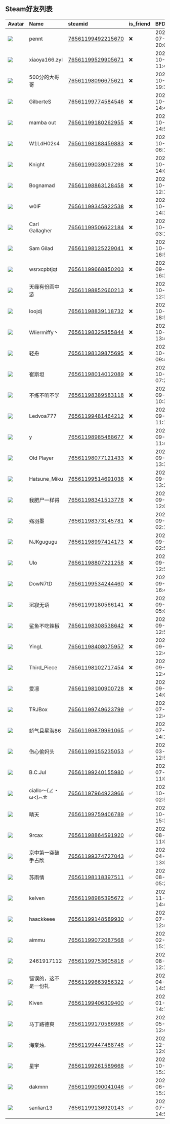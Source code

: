 ## Steam好友列表

| Avatar                                                                            | Name            | steamid                                                                     | is_friend   | BFD                 | removed_time        | Remark   |
|:----------------------------------------------------------------------------------|:----------------|:----------------------------------------------------------------------------|:------------|:--------------------|:--------------------|:---------|
| ![](https://avatars.steamstatic.com/a570f2d18483f31276850da2e13900fa7434257f.jpg) | pennt           | [76561199492215670](https://steamcommunity.com/profiles/76561199492215670/) | ❌           | 2024-07-04 20:00:40 | 2025-05-04 10:04:42 |          |
| ![](https://avatars.steamstatic.com/fef49e7fa7e1997310d705b2a6158ff8dc1cdfeb.jpg) | xiaoya166.zyl   | [76561199529905671](https://steamcommunity.com/profiles/76561199529905671/) | ❌           | 2024-10-01 11:41:45 | 2024-11-23 09:43:10 |          |
| ![](https://avatars.steamstatic.com/6ba49df5318a4d8c7f7ee88d9b7ec298dece27ca.jpg) | 500分的大哥哥        | [76561198096675621](https://steamcommunity.com/profiles/76561198096675621/) | ❌           | 2024-10-26 19:37:07 | 2024-11-03 09:48:13 |          |
| ![](https://avatars.steamstatic.com/fa247faf5f794fce7216d9cf1b8f41cf299402d9.jpg) | GilberteS       | [76561199774584546](https://steamcommunity.com/profiles/76561199774584546/) | ❌           | 2024-10-26 14:45:26 | 2024-10-28 09:46:18 |          |
| ![](https://avatars.steamstatic.com/3f5e9daea59216d7fe13df4e031d3537580e5e21.jpg) | mamba out       | [76561199180262955](https://steamcommunity.com/profiles/76561199180262955/) | ❌           | 2024-10-26 14:50:59 | 2024-10-28 09:46:18 |          |
| ![](https://avatars.steamstatic.com/f1828607eac4054560a02da9ba83e4310053661a.jpg) | W1LdH02s4       | [76561198188459883](https://steamcommunity.com/profiles/76561198188459883/) | ❌           | 2024-10-20 06:13:13 | 2024-10-27 09:47:54 |          |
| ![](https://avatars.steamstatic.com/4d867671a8421512fe2210cb88d9806844dd33ce.jpg) | Knight          | [76561199039097298](https://steamcommunity.com/profiles/76561199039097298/) | ❌           | 2024-10-18 14:03:15 | 2024-10-20 09:48:56 |          |
| ![](https://avatars.steamstatic.com/8cd7f9a9091ff23b8961f1c46ab22f986c271062.jpg) | Bognamad        | [76561198863128458](https://steamcommunity.com/profiles/76561198863128458/) | ❌           | 2024-10-18 12:19:44 | 2024-10-20 09:48:56 |          |
| ![](https://avatars.steamstatic.com/e1dde7fe207a397634580d4755f7890ccf24ddd7.jpg) | w0lF            | [76561199345922538](https://steamcommunity.com/profiles/76561199345922538/) | ❌           | 2024-10-12 14:39:17 | 2024-10-19 09:40:22 |          |
| ![](https://avatars.steamstatic.com/92141530a3ec3da6378809398d792db66e2c2e6f.jpg) | Carl Gallagher  | [76561199506622184](https://steamcommunity.com/profiles/76561199506622184/) | ❌           | 2024-10-05 03:18:08 | 2024-10-13 09:47:08 |          |
| ![](https://avatars.steamstatic.com/fef49e7fa7e1997310d705b2a6158ff8dc1cdfeb.jpg) | Sam Gilad       | [76561198125229041](https://steamcommunity.com/profiles/76561198125229041/) | ❌           | 2024-10-04 16:52:08 | 2024-10-13 09:47:08 |          |
| ![](https://avatars.steamstatic.com/fef49e7fa7e1997310d705b2a6158ff8dc1cdfeb.jpg) | wsrxcpbtjqt     | [76561199668850203](https://steamcommunity.com/profiles/76561199668850203/) | ❌           | 2024-09-30 16:32:47 | 2024-10-05 09:39:57 |          |
| ![](https://avatars.steamstatic.com/ee0e6adb9c075b0b40cbedba2f8699d1c040ca6c.jpg) | 天缘有份画中游         | [76561198852660213](https://steamcommunity.com/profiles/76561198852660213/) | ❌           | 2024-10-02 12:33:21 | 2024-10-04 09:41:41 |          |
| ![](https://avatars.steamstatic.com/61ac055c2542ff60e47fa41140963b611eb3acd2.jpg) | loojdj          | [76561198839118732](https://steamcommunity.com/profiles/76561198839118732/) | ❌           | 2024-10-02 18:56:49 | 2024-10-04 09:41:41 |          |
| ![](https://avatars.steamstatic.com/3524441b240272eb870db0ff56e50349c58624c1.jpg) | Wliermiffy丶     | [76561198325855844](https://steamcommunity.com/profiles/76561198325855844/) | ❌           | 2024-10-01 13:45:47 | 2024-10-03 09:41:29 |          |
| ![](https://avatars.steamstatic.com/1c0bcf30598cf8036e96c31c58af4b86c5936bb2.jpg) | 轻舟              | [76561198139875695](https://steamcommunity.com/profiles/76561198139875695/) | ❌           | 2024-10-01 09:49:45 | 2024-10-03 09:41:29 |          |
| ![](https://avatars.steamstatic.com/4e7c8ce7abb06b6e5c6b39248878cbeaed821cb9.jpg) | 崔斯坦             | [76561198014012089](https://steamcommunity.com/profiles/76561198014012089/) | ❌           | 2024-10-01 07:25:12 | 2024-10-03 09:41:29 |          |
| ![](https://avatars.steamstatic.com/e78be7ad1d9326af89bc55fefaed6dfb3fc17e7f.jpg) | 不练不听不学          | [76561198389583118](https://steamcommunity.com/profiles/76561198389583118/) | ❌           | 2024-09-30 10:33:42 | 2024-10-02 09:41:07 |          |
| ![](https://avatars.steamstatic.com/973bdb810532cbf5fd05569bf1b8aee23eb192b4.jpg) | Ledvoa777       | [76561199481464212](https://steamcommunity.com/profiles/76561199481464212/) | ❌           | 2024-09-30 11:10:32 | 2024-10-02 09:41:07 |          |
| ![](https://avatars.steamstatic.com/a8c5d92192f114f5ed05a03a86e53facc7d22a27.jpg) | y               | [76561198985488677](https://steamcommunity.com/profiles/76561198985488677/) | ❌           | 2024-09-30 11:41:22 | 2024-10-02 09:41:07 |          |
| ![](https://avatars.steamstatic.com/168c2aa5dd6efa9973b89da6e4df624b1bc8ad0a.jpg) | Old Player      | [76561198077121433](https://steamcommunity.com/profiles/76561198077121433/) | ❌           | 2024-09-21 13:39:25 | 2024-09-27 09:41:29 |          |
| ![](https://avatars.steamstatic.com/165d0960fcce1eddfc38a652b27a32f3828b4b24.jpg) | Hatsune_Miku    | [76561199514691038](https://steamcommunity.com/profiles/76561199514691038/) | ❌           | 2024-09-21 13:26:18 | 2024-09-27 09:41:29 |          |
| ![](https://avatars.steamstatic.com/bd2e3aa02e38c77584e17875e8dcee9c29f0c7c9.jpg) | 我肥尸一样得          | [76561198341513778](https://steamcommunity.com/profiles/76561198341513778/) | ❌           | 2024-09-17 12:09:25 | 2024-09-27 09:41:29 |          |
| ![](https://avatars.steamstatic.com/12473f78b723fdc27627cf4dff7036dd1ff596a4.jpg) | 殇羽墨             | [76561198373145781](https://steamcommunity.com/profiles/76561198373145781/) | ❌           | 2024-09-22 02:14:56 | 2024-09-24 09:41:33 |          |
| ![](https://avatars.steamstatic.com/b95e2a89b982600ac6ef4a02fa39583bccb5a59a.jpg) | NJKgugugu       | [76561198997414173](https://steamcommunity.com/profiles/76561198997414173/) | ❌           | 2024-09-22 02:53:08 | 2024-09-24 09:41:33 |          |
| ![](https://avatars.steamstatic.com/4b5876533fa473d84c4dd5f0150dd7828c6a1ee4.jpg) | Ulo             | [76561198807221258](https://steamcommunity.com/profiles/76561198807221258/) | ❌           | 2024-09-21 12:51:04 | 2024-09-23 09:41:23 |          |
| ![](https://avatars.steamstatic.com/8662eb1b3c726ff14d94914e14089eef254834df.jpg) | DowN7tD         | [76561199534244460](https://steamcommunity.com/profiles/76561199534244460/) | ❌           | 2024-09-21 16:47:32 | 2024-09-23 09:41:23 |          |
| ![](https://avatars.steamstatic.com/4a32220c0c336ef701e8c54556ec8b6d056b9710.jpg) | 沉寂无语            | [76561199180566141](https://steamcommunity.com/profiles/76561199180566141/) | ❌           | 2024-09-17 05:02:50 | 2024-09-23 09:41:23 |          |
| ![](https://avatars.steamstatic.com/44b65fa70c3df3819aa00d7b9cb13a40ac7cc2dc.jpg) | 鲨鱼不吃辣椒          | [76561198308538642](https://steamcommunity.com/profiles/76561198308538642/) | ❌           | 2024-09-21 12:56:08 | 2024-09-23 09:41:23 |          |
| ![](https://avatars.steamstatic.com/041c5f5401148ab34f4a9a4683ca14af6bcd9d37.jpg) | YingL           | [76561198408075957](https://steamcommunity.com/profiles/76561198408075957/) | ❌           | 2024-09-21 12:42:17 | 2024-09-23 09:41:23 |          |
| ![](https://avatars.steamstatic.com/6c8c8a0fc6486941b8574a1ce508cb8bbd0539f6.jpg) | Third_Piece     | [76561198102717454](https://steamcommunity.com/profiles/76561198102717454/) | ❌           | 2024-09-21 12:47:34 | 2024-09-22 09:46:30 |          |
| ![](https://avatars.steamstatic.com/cb6a167cd19a881156789101e049dd51b5a21168.jpg) | 爱凛              | [76561198100900728](https://steamcommunity.com/profiles/76561198100900728/) | ❌           | 2024-09-21 14:08:49 | 2024-09-22 09:46:30 |          |
| ![](https://avatars.steamstatic.com/ff87572547b565e73c2403a46554110b2654ea48.jpg) | TRJBox          | [76561199749623799](https://steamcommunity.com/profiles/76561199749623799/) | ✅           | 2024-07-27 12:47:29 |                     |          |
| ![](https://avatars.steamstatic.com/f3596ce6e3b883f284ab77b8de60eb71b3722a5e.jpg) | 娇气且星海86         | [76561199879991065](https://steamcommunity.com/profiles/76561199879991065/) | ✅           | 2025-07-20 14:19:41 |                     |          |
| ![](https://avatars.steamstatic.com/f94924d02b911a5f15346af232dbe3f3875a518c.jpg) | 伤心偷妈头           | [76561199155235053](https://steamcommunity.com/profiles/76561199155235053/) | ✅           | 2021-03-29 12:51:12 |                     |          |
| ![](https://avatars.steamstatic.com/fe6185e3f5b976c232081b5db7f651d9fb66c7b6.jpg) | B.C.Jul         | [76561199240155980](https://steamcommunity.com/profiles/76561199240155980/) | ✅           | 2025-07-07 11:00:20 |                     |          |
| ![](https://avatars.steamstatic.com/815404738686b60c6d1824096bfa9a57fede3f0e.jpg) | ciallo～(∠・ω<)⌒☆ | [76561197964923966](https://steamcommunity.com/profiles/76561197964923966/) | ✅           | 2024-10-19 02:53:41 |                     |          |
| ![](https://avatars.steamstatic.com/120b530fed0aa8f6b6b07ea0fece829e61a36ed1.jpg) | 晴天              | [76561199759406789](https://steamcommunity.com/profiles/76561199759406789/) | ✅           | 2024-10-28 15:38:12 |                     |          |
| ![](https://avatars.steamstatic.com/cbc910b68a51cfb6b2824ef6f0039b3415b3c7ac.jpg) | 9rcax           | [76561198864591920](https://steamcommunity.com/profiles/76561198864591920/) | ✅           | 2021-08-15 11:04:42 |                     |          |
| ![](https://avatars.steamstatic.com/6a144094435044fd2f9b9c5d57811534561a25c8.jpg) | 京中第一突破手占欣       | [76561199374727043](https://steamcommunity.com/profiles/76561199374727043/) | ✅           | 2023-04-01 13:05:16 |                     |          |
| ![](https://avatars.steamstatic.com/fa7cb4a0344d9a6c86298b2806f2cde588f499da.jpg) | 苏雨情             | [76561198118397511](https://steamcommunity.com/profiles/76561198118397511/) | ✅           | 2024-08-30 05:21:54 |                     |          |
| ![](https://avatars.steamstatic.com/fc5d8974fd3b0cd4519d382edd70e89172d6da5b.jpg) | kelven          | [76561198985395672](https://steamcommunity.com/profiles/76561198985395672/) | ✅           | 2024-11-12 14:40:09 |                     |          |
| ![](https://avatars.steamstatic.com/71901004b276026f74ee7f559e048f8793c9c655.jpg) | haackkeee       | [76561199148589930](https://steamcommunity.com/profiles/76561199148589930/) | ✅           | 2023-07-22 12:42:04 |                     |          |
| ![](https://avatars.steamstatic.com/f999eded11dd78ede928fb38d48228a84c1ac6a0.jpg) | aimmu           | [76561199072087568](https://steamcommunity.com/profiles/76561199072087568/) | ✅           | 2024-02-06 15:13:15 |                     |          |
| ![](https://avatars.steamstatic.com/fef49e7fa7e1997310d705b2a6158ff8dc1cdfeb.jpg) | 2461917112      | [76561199753605816](https://steamcommunity.com/profiles/76561199753605816/) | ✅           | 2024-08-03 12:18:23 |                     |          |
| ![](https://avatars.steamstatic.com/f2eca8d585fdc2d0d5e7abd8c22437506a89642c.jpg) | 错误的，这不是一份礼      | [76561199663956322](https://steamcommunity.com/profiles/76561199663956322/) | ✅           | 2024-04-26 14:58:52 |                     |          |
| ![](https://avatars.steamstatic.com/165fa5c759b7e7972ad0631c6b90f2111d6c59c0.jpg) | Kiven           | [76561199406309400](https://steamcommunity.com/profiles/76561199406309400/) | ✅           | 2024-01-06 14:12:41 |                     |          |
| ![](https://avatars.steamstatic.com/44b65fa70c3df3819aa00d7b9cb13a40ac7cc2dc.jpg) | 马丁路德爽           | [76561199170586986](https://steamcommunity.com/profiles/76561199170586986/) | ✅           | 2024-05-25 12:41:30 |                     |          |
| ![](https://avatars.steamstatic.com/cdef8cce1c8082f6b991c8cf1659b3c0bf7a820c.jpg) | 海棠烛.            | [76561199447488748](https://steamcommunity.com/profiles/76561199447488748/) | ✅           | 2022-12-24 12:00:17 |                     |          |
| ![](https://avatars.steamstatic.com/be5c3e681c675443db6ee36938f0d39fd2b8e9f9.jpg) | 星宇              | [76561199261589668](https://steamcommunity.com/profiles/76561199261589668/) | ✅           | 2024-10-12 15:34:53 |                     |          |
| ![](https://avatars.steamstatic.com/fef49e7fa7e1997310d705b2a6158ff8dc1cdfeb.jpg) | dakmnn          | [76561199090041046](https://steamcommunity.com/profiles/76561199090041046/) | ✅           | 2025-06-06 15:21:55 |                     |          |
| ![](https://avatars.steamstatic.com/6d6d360c563e2d3c9fbe500a1a035e47a5c8826f.jpg) | sanlian13       | [76561199136920143](https://steamcommunity.com/profiles/76561199136920143/) | ✅           | 2025-07-22 14:55:21 |                     |          |